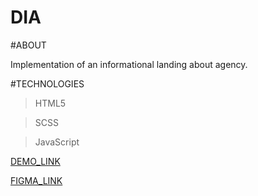 # DIA

#ABOUT

Implementation of an informational landing about agency.

#TECHNOLOGIES

>HTML5

>SCSS

>JavaScript


[DEMO_LINK](https://vitmixg.github.io/Dia/)


[FIGMA_LINK](https://www.figma.com/file/7qwsWggv9BAxMi2VPhBuPr/Air-(formerly-Dia)?node-id=9138%3A35)
